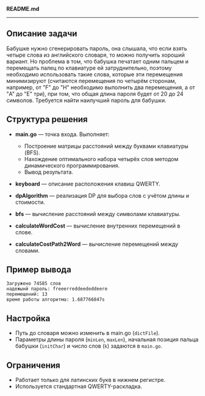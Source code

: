 **README.md**

---

## Описание задачи
Бабушке нужно сгенерировать пароль, она слышала, что если взять четыре
слова из английского словаря, то можно получить хороший вариант. Но
проблема в том, что бабушка печатает одним пальцем и перемещать палец по
клавиатуре ей затруднительно, поэтому необходимо использовать такие слова,
которые эти перемещения минимизируют (считаются перемещения по четырём
сторонам, например, от "F" до "H" необходимо выполнить два перемещения, а
от "A" до "E" три), при том, что общая длина пароля будет от 20 до 24
символов. Требуется найти наилучший пароль для бабушки.



## Структура решения

* **main.go** — точка входа. Выполняет:

    * Построение матрицы расстояний между буквами клавиатуры (BFS).
    * Нахождение оптимального набора четырёх слов методом динамического программирования.
    * Вывод результата.

* **keyboard** — описание расположения клавиш QWERTY.

* **dpAlgorithm** — реализация DP для выбора слов с учётом длины и стоимости.

* **bfs** — вычисление расстояний между символами клавиатуры.

* **calculateWordCost** — вычисление внутренних перемещений в слове.

* **calculateCostPath2Word** — вычисление перемещений между словами.


## Пример вывода

```
Загружено 74585 слов
надежынй пароль: freeerreddeededdeere
перемещений: 13
время работы алгоритма: 1.687766847s
```

## Настройка

* Путь до словаря можно изменить в main.go (`dictFile`).
* Параметры длины пароля (`minLen`, `maxLen`), начальная позиция пальца бабушки (`initChar`) и число слов (`k`) задаются в `main.go`.

## Ограничения

* Работает только для латинских букв в нижнем регистре.
* Используется стандартная QWERTY-раскладка.

